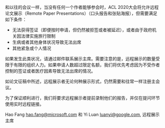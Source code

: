 和以往的会议一样，当没有任何一个作者能够参会时，ACL 2020大会将允许远程论文展示（Remote Paper Presentations）（口头报告和张贴海报），但需要满足如下条件：
- 无法获得签证（即便按时申请，但仍然被拒签或者被延迟），或者由于政府机关因法律实施旅行限制
- 生病或者其他身体状况导致无法出席
- 其他紧急或个人情况

如果发生此类状况，请通过邮件联系展示主席。需要注意的是，远程展示的数量受限于有限的组织人力。如果申请人数超过限定名额，我们将优先考虑因为不受作者控制的签证或者医疗因素导致无法出席的情况。

如论文征稿中所述，远程展示者无论何种展示形式，仍然需要和往常一样注册主会议。

为了保证顺利进行，我们将要求远程展示者提前录制他们的报告，并仅在提问环节使用实时远程链接。

Hao Fang hao.fang@microsoft.com 和 Yi Luan luanyi@google.com, 
远程展示主席